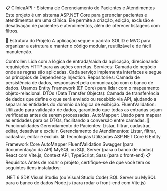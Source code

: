📋 ClínicaAPI - Sistema de Gerenciamento de Pacientes e Atendimentos
Este projeto é um sistema ASP.NET Core para gerenciar pacientes e atendimentos em uma clínica. Ele permite a criação, edição, exclusão e desativação de pacientes e atendimentos, além de oferecer listagens com filtros.

📁 Estrutura do Projeto
A aplicação segue o padrão SOLID e MVC para organizar a estrutura e manter o código modular, reutilizável e de fácil manutenção.

Controller: Lida com a lógica de entrada/saída da aplicação, direcionando requisições HTTP para as ações corretas.
Services: Camada de negócio onde as regras são aplicadas. Cada serviço implementa interfaces e segue os princípios de Dependency Injection.
Repositories: Camada de persistência de dados, responsável pela comunicação com o banco de dados. Usamos Entity Framework (EF Core) para lidar com o mapeamento objeto-relacional.
DTOs (Data Transfer Objects): Camada de transferência de dados que define o que será enviado ou recebido via API, ajudando a separar as entidades do domínio da lógica de exibição.
FluentValidation: Utilizado para validação de dados, garantindo que todas as entradas sejam verificadas antes de serem processadas.
AutoMapper: Usado para mapear as entidades para os DTOs, facilitando a conversão entre camadas.
🎯 Funcionalidades
Gerenciamento de Pacientes:
Listar, filtrar, cadastrar, editar, desativar e excluir.
Gerenciamento de Atendimentos:
Listar, filtrar, cadastrar, editar e excluir.
🛠️ Tecnologias Utilizadas
ASP.NET Core 6
Entity Framework Core
AutoMapper
FluentValidation
Swagger (para documentação da API)
MySQL ou SQL Server (para o banco de dados)
React com Vite.js, Context API, TypeScript, Sass (para o front-end)
📋 Requisitos
Antes de rodar o projeto, certifique-se de que você tem os seguintes itens instalados:

.NET 6 SDK
Visual Studio (ou Visual Studio Code)
SQL Server ou MySQL para o banco de dados
Node.js (para rodar o front-end com Vite.js)
